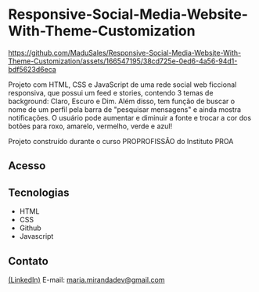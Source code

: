 # Responsive-Social-Media-Website-With-Theme-Customization

https://github.com/MaduSales/Responsive-Social-Media-Website-With-Theme-Customization/assets/166547195/38cd725e-0ed6-4a56-94d1-bdf5623d6eca



Projeto com HTML, CSS e JavaScript de uma rede social web ficcional responsiva, que possui um feed e stories, contendo 3 temas de background: Claro, Escuro e Dim. Além disso, tem função de  buscar o nome de um perfil pela barra de "pesquisar mensagens" e ainda mostra notificações. O usuário pode aumentar e diminuir a fonte e trocar a cor dos botões para roxo, amarelo, vermelho, verde e azul!

Projeto construído durante o curso PROPROFISSÃO do Instituto PROA


## Acesso
[](https://madusales.github.io/Responsive-Social-Media-Website-With-Theme-Customization/)

## Tecnologias
- HTML
- CSS
- Github
- Javascript

## Contato
[(LinkedIn)](www.linkedin.com/in/mariaeduardasales)
E-mail: maria.mirandadev@gmail.com

